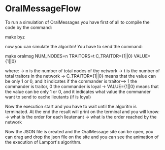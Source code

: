 # OralMessageFlow
To run a simulation of OralMessages you have first of all to compile the code by the command:

make byz

now you can simulate the algoritm! 
You have to send the command:

make oralmsg NUM_NODES=n TRAITORS=t C_TRAITOR={1||0} VALUE={1||0}

where:
-> n is the number of total nodes of the network
-> t is the number of total traitors in the network
-> C_TRAITOR={1||0} means that the value can be only 1 or 0, and it indicates if the commander is traitor==> 1 the commander is traitor, 0 the commander is loyal
-> VALUE={1||0}  means that the value can be only 1 or 0, and it indicates what value the commander want to send to eache lieutants (if is loyal)

Now the execution start and you have to wait until the algoritm is terminated.
At the end the result will print on the terminal and you will know:
-> what is the order for each lieutenant
-> what is the order reached by the network

Now the JSON file is created and the OralMessage site can be open, 
you can drag and drop the json file on the site and you can see the animation of the execution of Lamport's algorithm.
